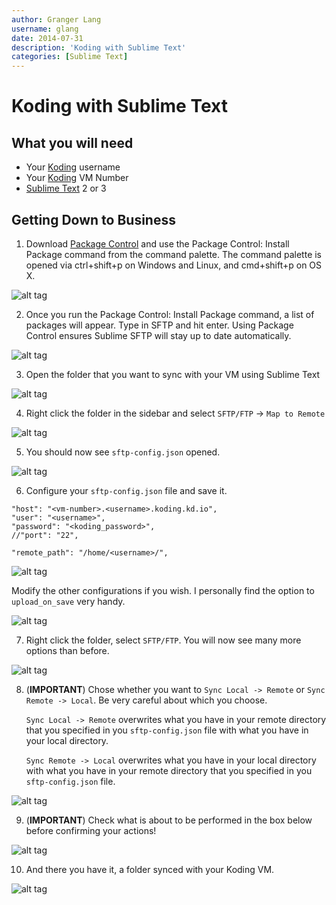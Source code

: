 ```yaml
---
author: Granger Lang
username: glang
date: 2014-07-31
description: 'Koding with Sublime Text'
categories: [Sublime Text]
---
```


# Koding with Sublime Text

## What you will need

- Your [Koding](https://koding.com) username
- Your [Koding](https://koding.com) VM Number
- [Sublime Text](https://www.sublimetext.com/) 2 or 3

## Getting Down to Business

1. Download [Package Control](https://sublime.wbond.net/installation#st2) and use the Package Control: Install Package command from the command palette. The command palette is opened via ctrl+shift+p on Windows and Linux, and cmd+shift+p on OS X.

  ![alt tag](st1.png)

2. Once you run the Package Control: Install Package command, a list of packages will appear. Type in SFTP and hit enter. Using Package Control ensures Sublime SFTP will stay up to date automatically.

  ![alt tag](st2.png)

3. Open the folder that you want to sync with your VM using Sublime Text

  ![alt tag](st4.png)

4. Right click the folder in the sidebar and select `SFTP/FTP` -> `Map to Remote`

  ![alt tag](st5.png)

5. You should now see `sftp-config.json` opened.

  ![alt tag](st6.png)

6. Configure your `sftp-config.json` file and save it.

  ```
  "host": "<vm-number>.<username>.koding.kd.io",
  "user": "<username>",
  "password": "<koding_password>",
  //"port": "22",
    
  "remote_path": "/home/<username>/",
  ```

  ![alt tag](st7.png)

   Modify the other configurations if you wish. I personally find the option to `upload_on_save` very handy.
   
  ![alt tag](st8.png)

7. Right click the folder, select `SFTP/FTP`. You will now see many more options than before.

  ![alt tag](st9.png)

8. (**IMPORTANT**) Chose whether you want to `Sync Local -> Remote` or `Sync Remote -> Local`. Be very careful about which you choose.

   `Sync Local -> Remote` overwrites what you have in your remote directory that you specified in you `sftp-config.json` file with what you have in your local directory.
   
   `Sync Remote -> Local` overwrites what you have in your local directory with what you have in your remote directory that you specified in you `sftp-config.json` file.
   
  ![alt tag](st10.png)

9. (**IMPORTANT**) Check what is about to be performed in the box below before confirming your actions!

  ![alt tag](st11.png)

10. And there you have it, a folder synced with your Koding VM.

  ![alt tag](st12.png)